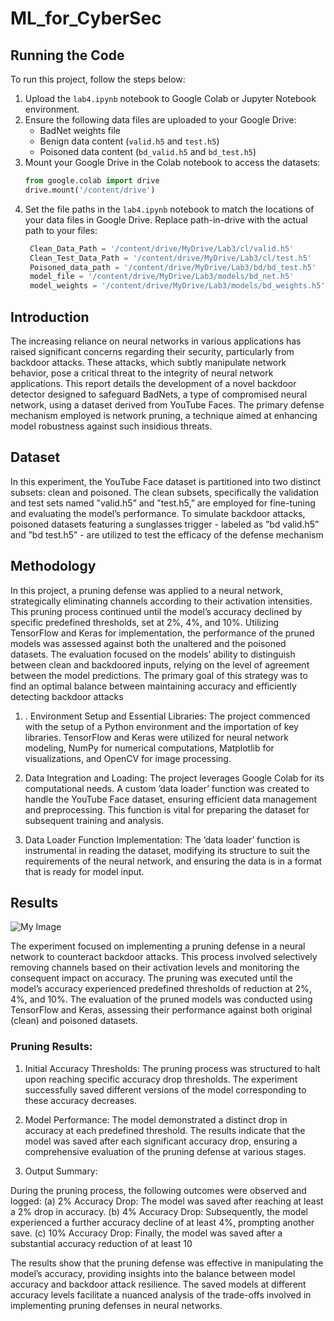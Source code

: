 # ML_for_CyberSec

## Running the Code

To run this project, follow the steps below:

1. Upload the `lab4.ipynb` notebook to Google Colab or Jupyter Notebook environment.
2. Ensure the following data files are uploaded to your Google Drive:
    - BadNet weights file
    - Benign data content (`valid.h5` and `test.h5`)
    - Poisoned data content (`bd_valid.h5` and `bd_test.h5`)
3. Mount your Google Drive in the Colab notebook to access the datasets:
   ```python
   from google.colab import drive
   drive.mount('/content/drive')
4. Set the file paths in the `lab4.ipynb` notebook to match the locations of your data files in Google Drive. Replace path-in-drive with the actual path to your files:
   ```python
    Clean_Data_Path = '/content/drive/MyDrive/Lab3/cl/valid.h5'
    Clean_Test_Data_Path = '/content/drive/MyDrive/Lab3/cl/test.h5'
    Poisoned_data_path = '/content/drive/MyDrive/Lab3/bd/bd_test.h5'
    model_file = '/content/drive/MyDrive/Lab3/models/bd_net.h5'
    model_weights = '/content/drive/MyDrive/Lab3/models/bd_weights.h5'
## Introduction

The increasing reliance on neural networks in various applications has raised significant concerns regarding
their security, particularly from backdoor attacks. These attacks, which subtly manipulate network behavior,
pose a critical threat to the integrity of neural network applications. This report details the development
of a novel backdoor detector designed to safeguard BadNets, a type of compromised neural network, using
a dataset derived from YouTube Faces. The primary defense mechanism employed is network pruning, a
technique aimed at enhancing model robustness against such insidious threats.

## Dataset


In this experiment, the YouTube Face dataset is partitioned into two distinct subsets: clean and poisoned.
The clean subsets, specifically the validation and test sets named ”valid.h5” and ”test.h5,” are employed for
fine-tuning and evaluating the model’s performance. To simulate backdoor attacks, poisoned datasets featuring
a sunglasses trigger - labeled as ”bd valid.h5” and ”bd test.h5” - are utilized to test the efficacy of the defense
mechanism

## Methodology

In this project, a pruning defense was applied to a neural network, strategically eliminating channels according
to their activation intensities. This pruning process continued until the model’s accuracy declined by specific
predefined thresholds, set at 2%, 4%, and 10%. Utilizing TensorFlow and Keras for implementation, the
performance of the pruned models was assessed against both the unaltered and the poisoned datasets. The
evaluation focused on the models’ ability to distinguish between clean and backdoored inputs, relying on the
level of agreement between the model predictions. The primary goal of this strategy was to find an optimal
balance between maintaining accuracy and efficiently detecting backdoor attacks

1. . Environment Setup and Essential Libraries: The project commenced with the setup of a Python
environment and the importation of key libraries. TensorFlow and Keras were utilized for neural network
modeling, NumPy for numerical computations, Matplotlib for visualizations, and OpenCV for image
processing.

2. Data Integration and Loading: The project leverages Google Colab for its computational needs. A
custom ’data loader’ function was created to handle the YouTube Face dataset, ensuring efficient data
management and preprocessing. This function is vital for preparing the dataset for subsequent training
and analysis.

3. Data Loader Function Implementation: The ’data loader’ function is instrumental in reading the
dataset, modifying its structure to suit the requirements of the neural network, and ensuring the data is
in a format that is ready for model input.

## Results

![My Image](./results.jpg)


The experiment focused on implementing a pruning defense in a neural network to counteract backdoor
attacks. This process involved selectively removing channels based on their activation levels and monitoring the
consequent impact on accuracy. The pruning was executed until the model’s accuracy experienced predefined
thresholds of reduction at 2%, 4%, and 10%. The evaluation of the pruned models was conducted using
TensorFlow and Keras, assessing their performance against both original (clean) and poisoned datasets.

### Pruning Results:

1. Initial Accuracy Thresholds: The pruning process was structured to halt upon reaching specific accuracy
drop thresholds. The experiment successfully saved different versions of the model corresponding to
these accuracy decreases.

2. Model Performance: The model demonstrated a distinct drop in accuracy at each predefined threshold. The results indicate that the model was saved after each significant accuracy drop, ensuring a comprehensive evaluation of the pruning defense at various stages.

3. Output Summary:
   
During the pruning process, the following outcomes were observed and logged:
    (a) 2% Accuracy Drop: The model was saved after reaching at least a 2% drop in accuracy.
    (b) 4% Accuracy Drop: Subsequently, the model experienced a further accuracy decline of at least 4%,
        prompting another save.
    (c) 10% Accuracy Drop: Finally, the model was saved after a substantial accuracy reduction of at least 10
    
The results show that the pruning defense was effective in manipulating the model’s accuracy, providing
insights into the balance between model accuracy and backdoor attack resilience. The saved models at different
accuracy levels facilitate a nuanced analysis of the trade-offs involved in implementing pruning defenses in
neural networks.


